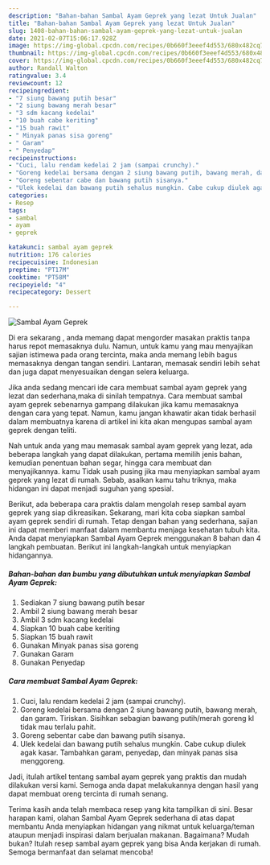 ```yaml
---
description: "Bahan-bahan Sambal Ayam Geprek yang lezat Untuk Jualan"
title: "Bahan-bahan Sambal Ayam Geprek yang lezat Untuk Jualan"
slug: 1408-bahan-bahan-sambal-ayam-geprek-yang-lezat-untuk-jualan
date: 2021-02-07T15:06:17.928Z
image: https://img-global.cpcdn.com/recipes/0b660f3eeef4d553/680x482cq70/sambal-ayam-geprek-foto-resep-utama.jpg
thumbnail: https://img-global.cpcdn.com/recipes/0b660f3eeef4d553/680x482cq70/sambal-ayam-geprek-foto-resep-utama.jpg
cover: https://img-global.cpcdn.com/recipes/0b660f3eeef4d553/680x482cq70/sambal-ayam-geprek-foto-resep-utama.jpg
author: Randall Walton
ratingvalue: 3.4
reviewcount: 12
recipeingredient:
- "7 siung bawang putih besar"
- "2 siung bawang merah besar"
- "3 sdm kacang kedelai"
- "10 buah cabe keriting"
- "15 buah rawit"
- " Minyak panas sisa goreng"
- " Garam"
- " Penyedap"
recipeinstructions:
- "Cuci, lalu rendam kedelai 2 jam (sampai crunchy)."
- "Goreng kedelai bersama dengan 2 siung bawang putih, bawang merah, dan garam. Tiriskan. Sisihkan sebagian bawang putih/merah goreng kl tidak mau terlalu pahit."
- "Goreng sebentar cabe dan bawang putih sisanya."
- "Ulek kedelai dan bawang putih sehalus mungkin. Cabe cukup diulek agak kasar. Tambahkan garam, penyedap, dan minyak panas sisa menggoreng."
categories:
- Resep
tags:
- sambal
- ayam
- geprek

katakunci: sambal ayam geprek 
nutrition: 176 calories
recipecuisine: Indonesian
preptime: "PT17M"
cooktime: "PT58M"
recipeyield: "4"
recipecategory: Dessert

---
```



![Sambal Ayam Geprek](https://img-global.cpcdn.com/recipes/0b660f3eeef4d553/680x482cq70/sambal-ayam-geprek-foto-resep-utama.jpg)

Di era  sekarang , anda memang dapat mengorder masakan praktis tanpa harus repot memasaknya dulu. Namun, untuk kamu yang mau menyajikan sajian istimewa pada orang tercinta, maka anda memang lebih bagus memasaknya dengan tangan sendiri. Lantaran, memasak sendiri lebih sehat dan juga dapat menyesuaikan dengan selera keluarga.

Jika anda sedang mencari ide cara membuat sambal ayam geprek yang lezat dan sederhana,maka di sinilah tempatnya. Cara membuat sambal ayam geprek  sebenarnya gampang dilakukan jika kamu memasaknya dengan cara yang tepat. Namun, kamu jangan khawatir akan tidak berhasil dalam membuatnya 
karena di artikel ini kita akan mengupas sambal ayam geprek dengan teliti.  



Nah untuk anda yang mau memasak sambal ayam geprek yang lezat, ada beberapa langkah yang dapat dilakukan, pertama memilih jenis bahan, kemudian penentuan bahan segar, hingga cara membuat dan menyajikannya. kamu Tidak usah pusing jika mau menyiapkan sambal ayam geprek yang lezat di rumah. Sebab, asalkan kamu  tahu triknya, maka hidangan ini dapat menjadi suguhan yang spesial.

Berikut, ada beberapa cara praktis  dalam mengolah resep sambal ayam geprek yang siap dikreasikan. Sekarang, mari kita coba siapkan sambal ayam geprek sendiri di rumah. Tetap dengan bahan yang sederhana, sajian ini dapat memberi manfaat dalam membantu menjaga kesehatan tubuh kita. Anda dapat menyiapkan Sambal Ayam Geprek menggunakan 8 bahan dan 4 langkah pembuatan. Berikut ini langkah-langkah untuk menyiapkan hidangannya.

<!--inarticleads1-->

##### Bahan-bahan dan bumbu yang dibutuhkan untuk menyiapkan Sambal Ayam Geprek:

1. Sediakan 7 siung bawang putih besar
1. Ambil 2 siung bawang merah besar
1. Ambil 3 sdm kacang kedelai
1. Siapkan 10 buah cabe keriting
1. Siapkan 15 buah rawit
1. Gunakan  Minyak panas sisa goreng
1. Gunakan  Garam
1. Gunakan  Penyedap




<!--inarticleads2-->

##### Cara membuat Sambal Ayam Geprek:

1. Cuci, lalu rendam kedelai 2 jam (sampai crunchy).
1. Goreng kedelai bersama dengan 2 siung bawang putih, bawang merah, dan garam. Tiriskan. Sisihkan sebagian bawang putih/merah goreng kl tidak mau terlalu pahit.
1. Goreng sebentar cabe dan bawang putih sisanya.
1. Ulek kedelai dan bawang putih sehalus mungkin. Cabe cukup diulek agak kasar. Tambahkan garam, penyedap, dan minyak panas sisa menggoreng.




Jadi, itulah artikel tentang  sambal ayam geprek  yang praktis dan mudah dilakukan versi kami. Semoga anda dapat melakukannya dengan hasil yang dapat membuat oreng tercinta di rumah senang. 

Terima kasih anda telah membaca resep yang kita tampilkan di sini. Besar harapan kami, olahan  Sambal Ayam Geprek sederhana di atas dapat membantu Anda menyiapkan hidangan yang nikmat untuk keluarga/teman ataupun menjadi inspirasi dalam berjualan makanan. Bagaimana? Mudah bukan? Itulah resep sambal ayam geprek yang bisa Anda kerjakan di rumah. Semoga bermanfaat dan selamat mencoba!

